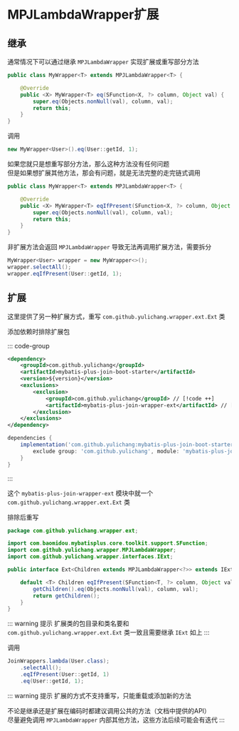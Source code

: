# MPJLambdaWrapper扩展

## 继承

通常情况下可以通过继承 `MPJLambdaWrapper` 实现扩展或重写部分方法

```java
public class MyWrapper<T> extends MPJLambdaWrapper<T> {

    @Override
    public <X> MyWrapper<T> eq(SFunction<X, ?> column, Object val) {
        super.eq(Objects.nonNull(val), column, val);
        return this;
    }
}
```

调用

```java
new MyWrapper<User>().eq(User::getId, 1);
```

如果您就只是想重写部分方法，那么这种方法没有任何问题  
但是如果想扩展其他方法，那会有问题，就是无法完整的走完链式调用

```java
public class MyWrapper<T> extends MPJLambdaWrapper<T> {

    @Override
    public <X> MyWrapper<T> eqIfPresent(SFunction<X, ?> column, Object val) {
        super.eq(Objects.nonNull(val), column, val);
        return this;
    }
}
```

非扩展方法会返回 `MPJLambdaWrapper` 导致无法再调用扩展方法，需要拆分

```java
MyWrapper<User> wrapper = new MyWrapper<>();
wrapper.selectAll();
wrapper.eqIfPresent(User::getId, 1);
```

## 扩展

这里提供了另一种扩展方式，重写 `com.github.yulichang.wrapper.ext.Ext` 类

添加依赖时排除扩展包

::: code-group

```xml [Maven]
<dependency>
    <groupId>com.github.yulichang</groupId>
    <artifactId>mybatis-plus-join-boot-starter</artifactId>
    <version>${version}</version>
    <exclusions>
        <exclusion>
            <groupId>com.github.yulichang</groupId> // [!code ++]
            <artifactId>mybatis-plus-join-wrapper-ext</artifactId> // [!code ++]
        </exclusion>
    </exclusions>
</dependency>
```

```groovy [Gradle]
dependencies {
    implementation('com.github.yulichang:mybatis-plus-join-boot-starter:version') {
        exclude group: 'com.github.yulichang', module: 'mybatis-plus-join-wrapper-ext' // [!code ++]
    }
}
```

:::

这个 `mybatis-plus-join-wrapper-ext` 模块中就一个 `com.github.yulichang.wrapper.ext.Ext` 类

排除后重写

```java
package com.github.yulichang.wrapper.ext;

import com.baomidou.mybatisplus.core.toolkit.support.SFunction;
import com.github.yulichang.wrapper.MPJLambdaWrapper;
import com.github.yulichang.wrapper.interfaces.IExt;

public interface Ext<Children extends MPJLambdaWrapper<?>> extends IExt<Children> {

    default <T> Children eqIfPresent(SFunction<T, ?> column, Object val) {
        getChildren().eq(Objects.nonNull(val), column, val);
        return getChildren();
    }
}
```
::: warning 提示
扩展类的包目录和类名要和 `com.github.yulichang.wrapper.ext.Ext` 类一致且需要继承 `IExt` 如上
:::

调用

```java
JoinWrappers.lambda(User.class);
    .selectAll();
    .eqIfPresent(User::getId, 1)
    .eq(User::getId, 1);
```

::: warning 提示
扩展的方式不支持重写，只能重载或添加新的方法

不论是继承还是扩展在编码时都建议调用公共的方法（文档中提供的API）  
尽量避免调用 `MPJLambdaWrapper` 内部其他方法，这些方法后续可能会有迭代
:::